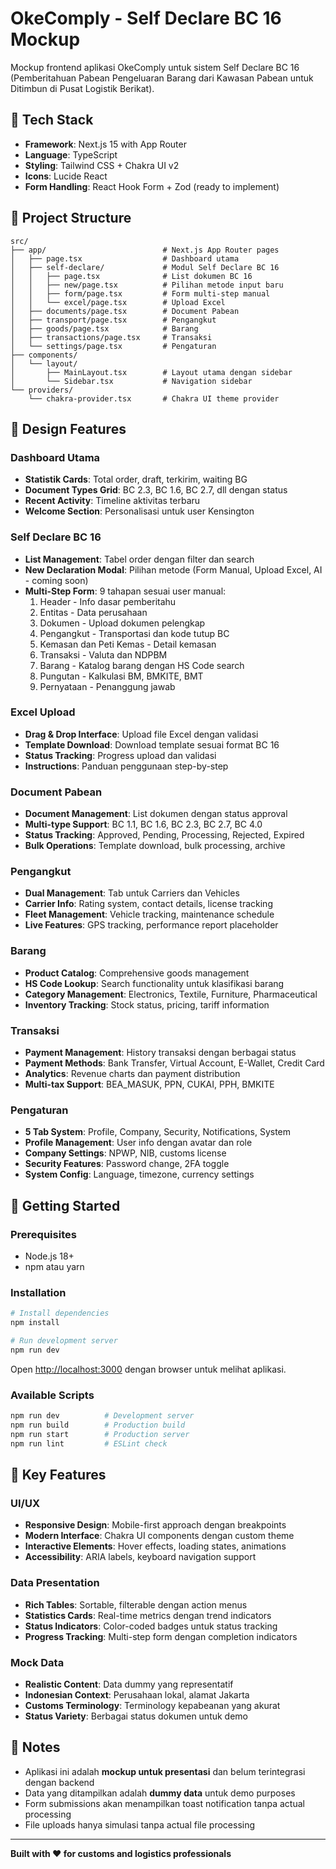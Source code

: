 # OkeComply - Self Declare BC 16 Mockup

Mockup frontend aplikasi OkeComply untuk sistem Self Declare BC 16 (Pemberitahuan Pabean Pengeluaran Barang dari Kawasan Pabean untuk Ditimbun di Pusat Logistik Berikat).

## 🚀 Tech Stack

- **Framework**: Next.js 15 with App Router
- **Language**: TypeScript
- **Styling**: Tailwind CSS + Chakra UI v2
- **Icons**: Lucide React
- **Form Handling**: React Hook Form + Zod (ready to implement)

## 📁 Project Structure

```
src/
├── app/                          # Next.js App Router pages
│   ├── page.tsx                  # Dashboard utama
│   ├── self-declare/             # Modul Self Declare BC 16
│   │   ├── page.tsx              # List dokumen BC 16
│   │   ├── new/page.tsx          # Pilihan metode input baru
│   │   ├── form/page.tsx         # Form multi-step manual
│   │   └── excel/page.tsx        # Upload Excel
│   ├── documents/page.tsx        # Document Pabean
│   ├── transport/page.tsx        # Pengangkut
│   ├── goods/page.tsx            # Barang
│   ├── transactions/page.tsx     # Transaksi
│   └── settings/page.tsx         # Pengaturan
├── components/
│   └── layout/
│       ├── MainLayout.tsx        # Layout utama dengan sidebar
│       └── Sidebar.tsx           # Navigation sidebar
└── providers/
    └── chakra-provider.tsx       # Chakra UI theme provider
```

## 🎨 Design Features

### Dashboard Utama
- **Statistik Cards**: Total order, draft, terkirim, waiting BG
- **Document Types Grid**: BC 2.3, BC 1.6, BC 2.7, dll dengan status
- **Recent Activity**: Timeline aktivitas terbaru
- **Welcome Section**: Personalisasi untuk user Kensington

### Self Declare BC 16
- **List Management**: Tabel order dengan filter dan search
- **New Declaration Modal**: Pilihan metode (Form Manual, Upload Excel, AI - coming soon)
- **Multi-Step Form**: 9 tahapan sesuai user manual:
  1. Header - Info dasar pemberitahu
  2. Entitas - Data perusahaan
  3. Dokumen - Upload dokumen pelengkap
  4. Pengangkut - Transportasi dan kode tutup BC
  5. Kemasan dan Peti Kemas - Detail kemasan
  6. Transaksi - Valuta dan NDPBM
  7. Barang - Katalog barang dengan HS Code search
  8. Pungutan - Kalkulasi BM, BMKITE, BMT
  9. Pernyataan - Penanggung jawab

### Excel Upload
- **Drag & Drop Interface**: Upload file Excel dengan validasi
- **Template Download**: Download template sesuai format BC 16
- **Status Tracking**: Progress upload dan validasi
- **Instructions**: Panduan penggunaan step-by-step

### Document Pabean
- **Document Management**: List dokumen dengan status approval
- **Multi-type Support**: BC 1.1, BC 1.6, BC 2.3, BC 2.7, BC 4.0
- **Status Tracking**: Approved, Pending, Processing, Rejected, Expired
- **Bulk Operations**: Template download, bulk processing, archive

### Pengangkut
- **Dual Management**: Tab untuk Carriers dan Vehicles
- **Carrier Info**: Rating system, contact details, license tracking
- **Fleet Management**: Vehicle tracking, maintenance schedule
- **Live Features**: GPS tracking, performance report placeholder

### Barang
- **Product Catalog**: Comprehensive goods management
- **HS Code Lookup**: Search functionality untuk klasifikasi barang
- **Category Management**: Electronics, Textile, Furniture, Pharmaceutical
- **Inventory Tracking**: Stock status, pricing, tariff information

### Transaksi
- **Payment Management**: History transaksi dengan berbagai status
- **Payment Methods**: Bank Transfer, Virtual Account, E-Wallet, Credit Card
- **Analytics**: Revenue charts dan payment distribution
- **Multi-tax Support**: BEA_MASUK, PPN, CUKAI, PPH, BMKITE

### Pengaturan
- **5 Tab System**: Profile, Company, Security, Notifications, System
- **Profile Management**: User info dengan avatar dan role
- **Company Settings**: NPWP, NIB, customs license
- **Security Features**: Password change, 2FA toggle
- **System Config**: Language, timezone, currency settings

## 🚦 Getting Started

### Prerequisites
- Node.js 18+ 
- npm atau yarn

### Installation

```bash
# Install dependencies
npm install

# Run development server
npm run dev
```

Open [http://localhost:3000](http://localhost:3000) dengan browser untuk melihat aplikasi.

### Available Scripts

```bash
npm run dev          # Development server
npm run build        # Production build
npm run start        # Production server
npm run lint         # ESLint check
```

## 🎯 Key Features

### UI/UX
- **Responsive Design**: Mobile-first approach dengan breakpoints
- **Modern Interface**: Chakra UI components dengan custom theme
- **Interactive Elements**: Hover effects, loading states, animations
- **Accessibility**: ARIA labels, keyboard navigation support

### Data Presentation
- **Rich Tables**: Sortable, filterable dengan action menus
- **Statistics Cards**: Real-time metrics dengan trend indicators
- **Status Indicators**: Color-coded badges untuk status tracking
- **Progress Tracking**: Multi-step form dengan completion indicators

### Mock Data
- **Realistic Content**: Data dummy yang representatif
- **Indonesian Context**: Perusahaan lokal, alamat Jakarta
- **Customs Terminology**: Terminology kepabeanan yang akurat
- **Status Variety**: Berbagai status dokumen untuk demo

## 📝 Notes

- Aplikasi ini adalah **mockup untuk presentasi** dan belum terintegrasi dengan backend
- Data yang ditampilkan adalah **dummy data** untuk demo purposes
- Form submissions akan menampilkan toast notification tanpa actual processing
- File uploads hanya simulasi tanpa actual file processing

---

**Built with ❤️ for customs and logistics professionals**
